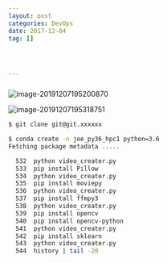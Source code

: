 ```yaml
---
layout: post
categories: DevOps
date: 2017-12-04
tag: [] 




---
```


### 

![image-20191207195200870](https://tva1.sinaimg.cn/large/006tNbRwly1g9oejag0wxj31hr0u0gre.jpg)

![image-20191207195318751](https://tva1.sinaimg.cn/large/006tNbRwly1g9oekmmtasj30md019t96.jpg)

```bash
$ git clone git@git.xxxxxx
```



```bash
$ conda create -n joe_py36_hpc1 python=3.6
Fetching package metadata .....
```



```bash
  532  python video_creater.py
  533  pip install Pillow
  534  python video_creater.py
  535  pip install moviepy
  536  python video_creater.py
  537  pip install ffmpy3
  538  python video_creater.py
  539  pip install opencv
  540  pip install opencv-python
  541  python video_creater.py
  542  pip install sklearn
  543  python video_creater.py
  544  history | tail -20
```

